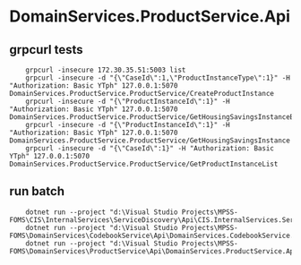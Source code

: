 ﻿# DomainServices.ProductService.Api

## grpcurl tests
        grpcurl -insecure 172.30.35.51:5003 list
        grpcurl -insecure -d "{\"CaseId\":1,\"ProductInstanceType\":1}" -H "Authorization: Basic YTph" 127.0.0.1:5070 DomainServices.ProductService.ProductService/CreateProductInstance
        grpcurl -insecure -d "{\"ProductInstanceId\":1}" -H "Authorization: Basic YTph" 127.0.0.1:5070 DomainServices.ProductService.ProductService/GetHousingSavingsInstanceBasicDetail
        grpcurl -insecure -d "{\"ProductInstanceId\":1}" -H "Authorization: Basic YTph" 127.0.0.1:5070 DomainServices.ProductService.ProductService/GetHousingSavingsInstance
        grpcurl -insecure -d "{\"CaseId\":1}" -H "Authorization: Basic YTph" 127.0.0.1:5070 DomainServices.ProductService.ProductService/GetProductInstanceList

## run batch
        dotnet run --project "d:\Visual Studio Projects\MPSS-FOMS\CIS\InternalServices\ServiceDiscovery\Api\CIS.InternalServices.ServiceDiscovery.Api.csproj"
        dotnet run --project "d:\Visual Studio Projects\MPSS-FOMS\DomainServices\CodebookService\Api\DomainServices.CodebookService.Api.csproj"
        dotnet run --project "d:\Visual Studio Projects\MPSS-FOMS\DomainServices\ProductService\Api\DomainServices.ProductService.Api.csproj"


